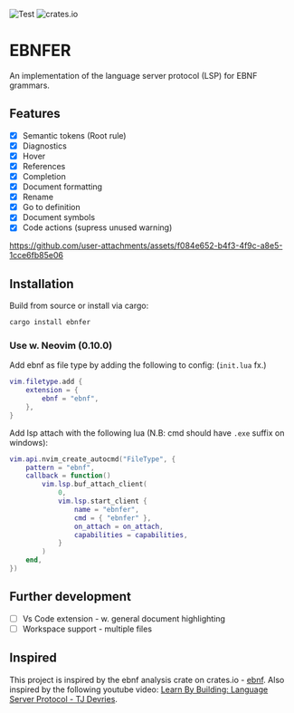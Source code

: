 ![Test](https://github.com/DanielHauge/ebnf-lsp/actions/workflows/rust.yml/badge.svg)
![crates.io](https://img.shields.io/crates/v/ebnfer.svg)

# EBNFER

An implementation of the language server protocol (LSP) for EBNF grammars.

## Features

- [X] Semantic tokens (Root rule)
- [x] Diagnostics
- [x] Hover
- [x] References
- [x] Completion
- [x] Document formatting
- [x] Rename
- [x] Go to definition
- [x] Document symbols
- [x] Code actions (supress unused warning)

<https://github.com/user-attachments/assets/f084e652-b4f3-4f9c-a8e5-1cce6fb85e06>

## Installation

Build from source or install via cargo:

```bash
cargo install ebnfer
```

### Use w. Neovim (0.10.0)

Add ebnf as file type by adding the following to config: (`init.lua` fx.)

```lua
vim.filetype.add {
    extension = {
        ebnf = "ebnf",
    },
}
```

Add lsp attach with the following lua (N.B: cmd should have `.exe` suffix on windows):

```lua
vim.api.nvim_create_autocmd("FileType", {
    pattern = "ebnf",
    callback = function()
        vim.lsp.buf_attach_client(
            0,
            vim.lsp.start_client {
                name = "ebnfer",
                cmd = { "ebnfer" },
                on_attach = on_attach,
                capabilities = capabilities,
            }
        )
    end,
})
```

## Further development

- [ ] Vs Code extension - w. general document highlighting
- [ ] Workspace support - multiple files

## Inspired

This project is inspired by the ebnf analysis crate on crates.io - [ebnf](https://github.com/RubixDev/ebnf).
Also inspired by the following youtube video: [Learn By Building: Language Server Protocol - TJ Devries](https://www.youtube.com/watch?v=YsdlcQoHqPY).
